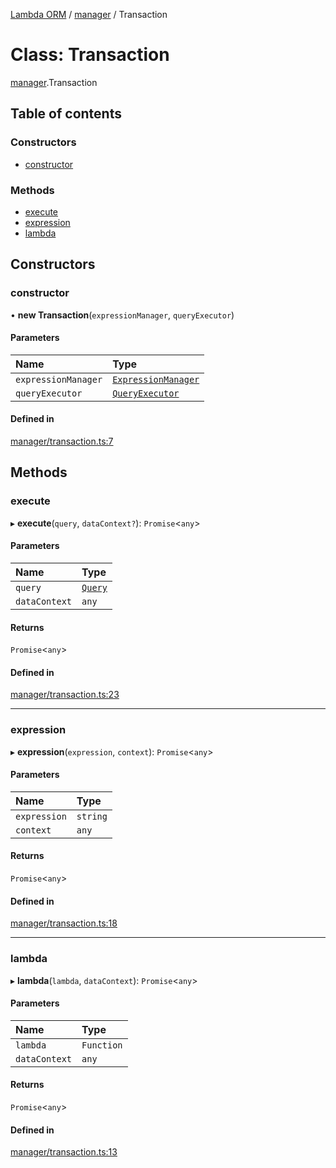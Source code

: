 [Lambda ORM](../README.md) / [manager](../modules/manager.md) / Transaction

# Class: Transaction

[manager](../modules/manager.md).Transaction

## Table of contents

### Constructors

- [constructor](manager.Transaction.md#constructor)

### Methods

- [execute](manager.Transaction.md#execute)
- [expression](manager.Transaction.md#expression)
- [lambda](manager.Transaction.md#lambda)

## Constructors

### constructor

• **new Transaction**(`expressionManager`, `queryExecutor`)

#### Parameters

| Name | Type |
| :------ | :------ |
| `expressionManager` | [`ExpressionManager`](manager.ExpressionManager.md) |
| `queryExecutor` | [`QueryExecutor`](manager.QueryExecutor.md) |

#### Defined in

[manager/transaction.ts:7](https://github.com/FlavioLionelRita/lambda-orm/blob/5fe00b8/src/orm/manager/transaction.ts#L7)

## Methods

### execute

▸ **execute**(`query`, `dataContext?`): `Promise`<`any`\>

#### Parameters

| Name | Type |
| :------ | :------ |
| `query` | [`Query`](model.Query.md) |
| `dataContext` | `any` |

#### Returns

`Promise`<`any`\>

#### Defined in

[manager/transaction.ts:23](https://github.com/FlavioLionelRita/lambda-orm/blob/5fe00b8/src/orm/manager/transaction.ts#L23)

___

### expression

▸ **expression**(`expression`, `context`): `Promise`<`any`\>

#### Parameters

| Name | Type |
| :------ | :------ |
| `expression` | `string` |
| `context` | `any` |

#### Returns

`Promise`<`any`\>

#### Defined in

[manager/transaction.ts:18](https://github.com/FlavioLionelRita/lambda-orm/blob/5fe00b8/src/orm/manager/transaction.ts#L18)

___

### lambda

▸ **lambda**(`lambda`, `dataContext`): `Promise`<`any`\>

#### Parameters

| Name | Type |
| :------ | :------ |
| `lambda` | `Function` |
| `dataContext` | `any` |

#### Returns

`Promise`<`any`\>

#### Defined in

[manager/transaction.ts:13](https://github.com/FlavioLionelRita/lambda-orm/blob/5fe00b8/src/orm/manager/transaction.ts#L13)
